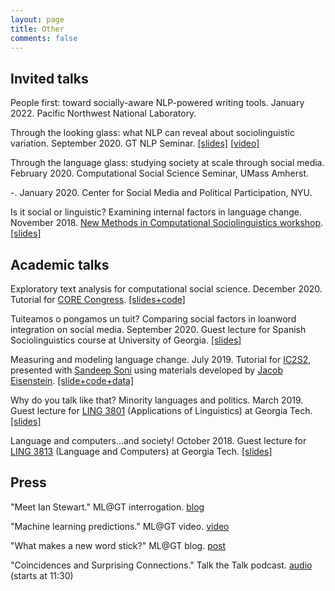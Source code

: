 ```yaml
---
layout: page
title: Other
comments: false
---
```


## Invited talks

People first: toward socially-aware NLP-powered writing tools.
January 2022.
Pacific Northwest National Laboratory.

Through the looking glass: what NLP can reveal about sociolinguistic variation.
September 2020.
GT NLP Seminar.
[[slides]](docs/NLP_seminar_talk_9_25_2020.pdf)
[[video]](https://www.youtube.com/watch?v=4slpLFWToK8)

Through the language glass: studying society at scale through social media. 
February 2020.
Computational Social Science Seminar, UMass Amherst.

-.
January 2020.
Center for Social Media and Political Participation, NYU.

Is it social or linguistic? Examining internal factors in language change.
November 2018.
[New Methods in Computational Sociolinguistics workshop](http://www.lorentzcenter.nl/lc/web/2018/1094/info.php3?wsid=1094).
[[slides]](https://docs.google.com/presentation/d/15c5DQRXbEEClq-8D3sYUgQuysIh_cWel64AFZo2EEVs)

## Academic talks

Exploratory text analysis for computational social science.
December 2020.
Tutorial for [CORE Congress](http://www.core.ipn.mx/).
[[slides+code]](https://github.com/ianbstewart/CORE_tutorial_2020)

Tuiteamos o pongamos un tuit? Comparing social factors in loanword integration on social media.
September 2020.
Guest lecture for Spanish Sociolinguistics course at University of Georgia.
[[slides]](docs/loanword_integration_9_2020.pdf)

Measuring and modeling language change.
July 2019.
Tutorial for [IC2S2](https://2019.ic2s2.org/tutorials/), presented with [Sandeep Soni](http://sandeepsoni.github.io/) using materials developed by [Jacob Eisenstein](https://www.cc.gatech.edu/~jeisenst/).
[[slide+code+data]](https://github.com/jacobeisenstein/language-change-tutorial)

Why do you talk like that? Minority languages and politics.
March 2019.
Guest lecture for [LING 3801](https://drive.google.com/file/d/1UKgRv6uokSBBgBQo8lpGsLi1Yy4AZxJa/view) (Applications of Linguistics) at Georgia Tech.
[[slides]](https://docs.google.com/presentation/d/1CppHkuTIsBeOI_P9bnqYFAS5QAqfzykY_irplIjlV30)

Language and computers...and society!
October 2018.
Guest lecture for [LING 3813](https://www.leliaglass.com/lgandcomputers) (Language and Computers) at Georgia Tech.
[[slides]](https://docs.google.com/presentation/d/1YwlkAkOUhG-S48MMfaMG2SwrwDMHZKuk5QYTDP75OQ8)

## Press

"Meet Ian Stewart." ML@GT interrogation. [blog](https://mlatgt.blog/2020/05/07/meet-mlgt-ian-stewart-encourages-people-to-make-mistakes-when-studying-natural-language-processing/)

"Machine learning predictions." ML@GT video. [video](https://www.youtube.com/watch?v=EPlWY8B0IVk)

"What makes a new word stick?" ML@GT blog. [post](https://mlatgt.blog/2018/09/26/what-makes-a-new-word-stick/)

"Coincidences and Surprising Connections." Talk the Talk podcast. [audio](http://talkthetalkpodcast.com/344-coincidences-and-surprising-connections/) (starts at 11:30)
